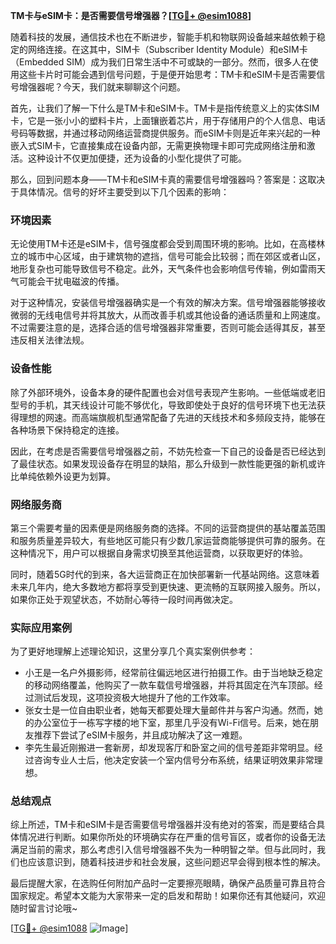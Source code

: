 **TM卡与eSIM卡：是否需要信号增强器？[[TG💪+ @esim1088](https://t.me/s/esim1088)]**

随着科技的发展，通信技术也在不断进步，智能手机和物联网设备越来越依赖于稳定的网络连接。在这其中，SIM卡（Subscriber Identity Module）和eSIM卡（Embedded SIM）成为我们日常生活中不可或缺的一部分。然而，很多人在使用这些卡片时可能会遇到信号问题，于是便开始思考：TM卡和eSIM卡是否需要信号增强器呢？今天，我们就来聊聊这个问题。

首先，让我们了解一下什么是TM卡和eSIM卡。TM卡是指传统意义上的实体SIM卡，它是一张小小的塑料卡片，上面镶嵌着芯片，用于存储用户的个人信息、电话号码等数据，并通过移动网络运营商提供服务。而eSIM卡则是近年来兴起的一种嵌入式SIM卡，它直接集成在设备内部，无需更换物理卡即可完成网络注册和激活。这种设计不仅更加便捷，还为设备的小型化提供了可能。

那么，回到问题本身——TM卡和eSIM卡真的需要信号增强器吗？答案是：这取决于具体情况。信号的好坏主要受到以下几个因素的影响：

### **环境因素**
无论使用TM卡还是eSIM卡，信号强度都会受到周围环境的影响。比如，在高楼林立的城市中心区域，由于建筑物的遮挡，信号可能会比较弱；而在郊区或者山区，地形复杂也可能导致信号不稳定。此外，天气条件也会影响信号传输，例如雷雨天气可能会干扰电磁波的传播。

对于这种情况，安装信号增强器确实是一个有效的解决方案。信号增强器能够接收微弱的无线电信号并将其放大，从而改善手机或其他设备的通话质量和上网速度。不过需要注意的是，选择合适的信号增强器非常重要，否则可能会适得其反，甚至违反相关法律法规。

### **设备性能**
除了外部环境外，设备本身的硬件配置也会对信号表现产生影响。一些低端或老旧型号的手机，其天线设计可能不够优化，导致即使处于良好的信号环境下也无法获得理想的网速。而高端旗舰机型通常配备了先进的天线技术和多频段支持，能够在各种场景下保持稳定的连接。

因此，在考虑是否需要信号增强器之前，不妨先检查一下自己的设备是否已经达到了最佳状态。如果发现设备存在明显的缺陷，那么升级到一款性能更强的新机或许比单纯依赖外设更为划算。

### **网络服务商**
第三个需要考量的因素便是网络服务商的选择。不同的运营商提供的基站覆盖范围和服务质量差异较大，有些地区可能只有少数几家运营商能够提供可靠的服务。在这种情况下，用户可以根据自身需求切换至其他运营商，以获取更好的体验。

同时，随着5G时代的到来，各大运营商正在加快部署新一代基站网络。这意味着未来几年内，绝大多数地方都将享受到更快速、更流畅的互联网接入服务。所以，如果你正处于观望状态，不妨耐心等待一段时间再做决定。

### **实际应用案例**
为了更好地理解上述理论知识，这里分享几个真实案例供参考：
- 小王是一名户外摄影师，经常前往偏远地区进行拍摄工作。由于当地缺乏稳定的移动网络覆盖，他购买了一款车载信号增强器，并将其固定在汽车顶部。经过测试后发现，这项投资极大地提升了他的工作效率。
- 张女士是一位自由职业者，她每天都要处理大量邮件并与客户沟通。然而，她的办公室位于一栋写字楼的地下室，那里几乎没有Wi-Fi信号。后来，她在朋友推荐下尝试了eSIM卡服务，并且成功解决了这一难题。
- 李先生最近刚搬进一套新房，却发现客厅和卧室之间的信号差距非常明显。经过咨询专业人士后，他决定安装一个室内信号分布系统，结果证明效果非常理想。

### **总结观点**
综上所述，TM卡和eSIM卡是否需要信号增强器并没有绝对的答案，而是要结合具体情况进行判断。如果你所处的环境确实存在严重的信号盲区，或者你的设备无法满足当前的需求，那么考虑引入信号增强器不失为一种明智之举。但与此同时，我们也应该意识到，随着科技进步和社会发展，这些问题迟早会得到根本性的解决。

最后提醒大家，在选购任何附加产品时一定要擦亮眼睛，确保产品质量可靠且符合国家规定。希望本文能为大家带来一定的启发和帮助！如果你还有其他疑问，欢迎随时留言讨论哦~

[[TG💪+ @esim1088](https://t.me/s/esim1088) ![Image](https://i.postimg.cc/4NQfJmqS/Snipaste-2025-05-13-00-14-12.png)]